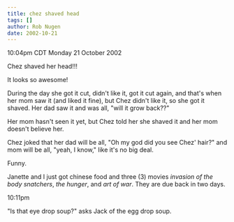 ```yaml
---
title: chez shaved head
tags: []
author: Rob Nugen
date: 2002-10-21
---
```


<p class=date>10:04pm CDT Monday 21 October 2002</p>

<p>Chez shaved her head!!!</p>

<p>It looks so awesome!</p>

<p>During the day she got it cut, didn't like it, got it cut again,
and that's when her mom saw it (and liked it fine), but Chez didn't
like it, so she got it shaved.  Her dad saw it and was all, "will it
grow back??"</p>

<p>Her mom hasn't seen it yet, but Chez told her she shaved it and her
mom doesn't believe her.</p>

<p>Chez joked that her dad will be all, "Oh my god did you see Chez'
hair?" and mom will be all, "yeah, I know," like it's no big deal.</p>

<p>Funny.</p>

<p>Janette and I just got chinese food and three (3) movies
<em>invasion of the body snatchers</em>, <em>the hunger</em>, and
<em>art of war</em>.  They are due back in two days.</p>

<p class=date>10:11pm</p>

<p>"Is that eye drop soup?"  asks Jack of the egg drop soup.</p>

